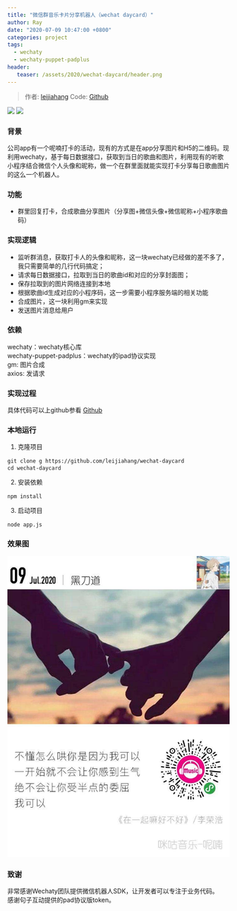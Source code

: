 ```yaml
---
title: "微信群音乐卡片分享机器人（wechat daycard）"
author: Ray
date: "2020-07-09 10:47:00 +0800"
categories: project
tags:
  - wechaty
  - wechaty-puppet-padplus
header:
   teaser: /assets/2020/wechat-daycard/header.png
---
```


<!-- markdownlint-disable -->
> 作者: [leijiahang](https://github.com/leijiahang)
> Code: [Github](https://github.com/leijiahang/wechat-daycard)

[![](https://img.shields.io/badge/Powered%20By-Wechaty-green.svg#align=left&display=inline&height=20&margin=%5Bobject%20Object%5D&originHeight=20&originWidth=132&status=done&style=none&width=132)](https://github.com/chatie/wechaty)
[![](https://img.shields.io/badge/Wechaty-%E5%BC%80%E6%BA%90%E6%BF%80%E5%8A%B1%E8%AE%A1%E5%88%92-green.svg#align=left&display=inline&height=20&margin=%5Bobject%20Object%5D&originHeight=20&originWidth=134&status=done&style=none&width=134)](https://github.com/juzibot/Welcome/wiki/Everything-about-Wechaty)

### 背景

公司app有一个呢喃打卡的活动，现有的方式是在app分享图片和H5的二维码。现利用wechaty，基于每日数据接口，获取到当日的歌曲和图片，利用现有的听歌小程序结合微信个人头像和昵称，做一个在群里面就能实现打卡分享每日歌曲图片的这么一个机器人。

<!--more-->

### 功能

- 群里回复打卡，合成歌曲分享图片（分享图+微信头像+微信昵称+小程序歌曲码）

### 实现逻辑

- 监听群消息，获取打卡人的头像和昵称，这一块wechaty已经做的差不多了，我只需要简单的几行代码搞定；
- 请求每日数据接口，拉取到当日的歌曲id和对应的分享封面图；
- 保存拉取到的图片网络连接到本地
- 根据歌曲id生成对应的小程序码，这一步需要小程序服务端的相关功能
- 合成图片，这一块利用gm来实现
- 发送图片消息给用户

### 依赖
wechaty：wechaty核心库<br />wechaty-puppet-padplus：wechaty的ipad协议实现<br>gm: 图片合成<br>axios: 发请求

### 实现过程

具体代码可以上github参看 [Github](https://github.com/leijiahang/wechat-daycard)

### 本地运行

1. 克隆项目
```shell
git clone g https://github.com/leijiahang/wechat-daycard
cd wechat-daycard
```

2. 安装依赖
```shell
npm install
```

3. 启动项目
```shell
node app.js
```

### 效果图

![效果图](/assets/2020/wechat-daycard/demo.jpg)

### 致谢

非常感谢Wechaty团队提供微信机器人SDK，让开发者可以专注于业务代码。<br />感谢句子互动提供的pad协议版token。

